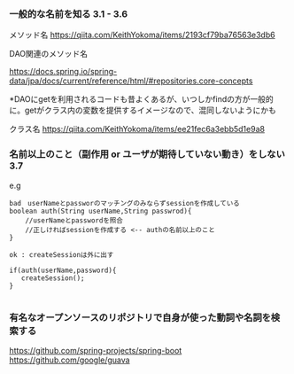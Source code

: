 
### 一般的な名前を知る 3.1 - 3.6

メソッド名
https://qiita.com/KeithYokoma/items/2193cf79ba76563e3db6

DAO関連のメソッド名

https://docs.spring.io/spring-data/jpa/docs/current/reference/html/#repositories.core-concepts

*DAOにgetを利用されるコードも昔よくあるが、いつしかfindの方が一般的に。getがクラス内の変数を提供するイメージなので、混同しないようにかも


クラス名
https://qiita.com/KeithYokoma/items/ee21fec6a3ebb5d1e9a8

### 名前以上のこと（副作用 or ユーザが期待していない動き）をしない　3.7

e.g

```
bad　userNameとpassworのマッチングのみならずsessionを作成している
boolean auth(String userName,String passwrod){
	//userNameとpasswordを照合
	//正しければsessionを作成する <-- authの名前以上のこと
}	

ok : createSessionは外に出す

if(auth(userName,password){
   createSession();
}


```

### 有名なオープンソースのリポジトリで自身が使った動詞や名詞を検索する

https://github.com/spring-projects/spring-boot
https://github.com/google/guava





